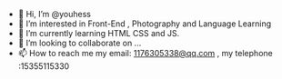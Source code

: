 - 👋 Hi, I’m @youhess
- 👀 I’m interested in Front-End , Photography and Language Learning 
- 🌱 I’m currently learning HTML CSS and JS.
- 💞️ I’m looking to collaborate on ...
- 📫 How to reach me my email: 1176305338@qq.com , my telephone :15355115330

<!---
youhess/youhess is a ✨ special ✨ repository because its `README.md` (this file) appears on your GitHub profile.
You can click the Preview link to take a look at your changes.
--->
